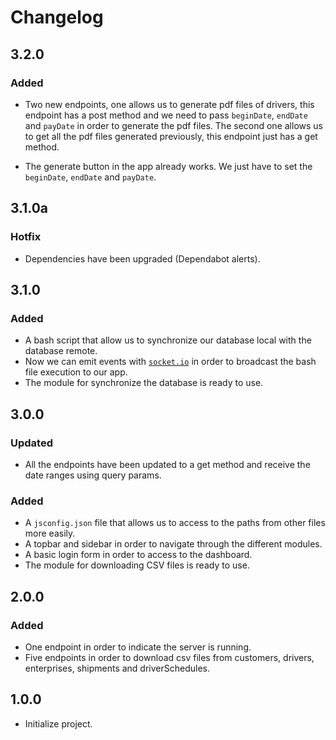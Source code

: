 # Changelog

## 3.2.0

### Added

- Two new endpoints, one allows us to generate pdf files of drivers, this endpoint has a post method and we need to pass `beginDate`, `endDate` and `payDate` in order to generate the pdf files. The second one allows us to get all the pdf files generated previously, this endpoint just has a get method.

- The generate button in the app already works. We just have to set the `beginDate`, `endDate` and `payDate`.

## 3.1.0a

### Hotfix

- Dependencies have been upgraded (Dependabot alerts).

## 3.1.0

### Added

- A bash script that allow us to synchronize our database local with the database remote.
- Now we can emit events with [`socket.io`](https://socket.io/) in order to broadcast the bash file execution to our app.
- The module for synchronize the database is ready to use.

## 3.0.0

### Updated

- All the endpoints have been updated to a get method and receive the date ranges using query params.

### Added

- A `jsconfig.json` file that allows us to access to the paths from other files more easily.
- A topbar and sidebar in order to navigate through the different modules.
- A basic login form in order to access to the dashboard.
- The module for downloading CSV files is ready to use.

## 2.0.0

### Added

- One endpoint in order to indicate the server is running.
- Five endpoints in order to download csv files from customers, drivers, enterprises, shipments and driverSchedules.

## 1.0.0

- Initialize project.
